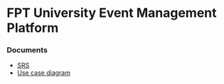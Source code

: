 # FPT University Event Management Platform

### Documents
- [SRS](https://docs.google.com/document/d/18CxIXRSb7b_AIfdlyCDl76axmmy_S7WLgoUFqnrSrxs/edit?usp=sharing)
- [Use case diagram](https://drive.google.com/file/d/17FIxH72IUckSF_duxXohQI3ubmr3SvfM/view?usp=sharing)
